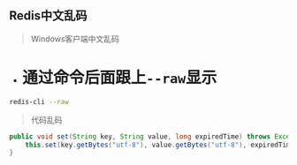 ## Redis中文乱码

> Windows客户端中文乱码

* # 通过命令后面跟上`--raw`显示

```bash
redis-cli --raw 
```

> 代码乱码

```java
public void set(String key, String value, long expiredTime) throws Exception {
    this.set(key.getBytes("utf-8"), value.getBytes("utf-8"), expiredTime);
}
```
